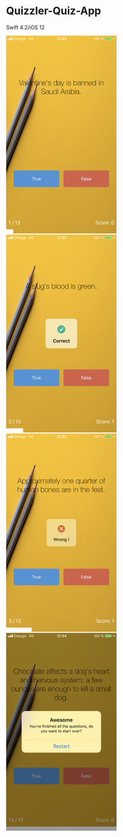 # Quizzler-Quiz-App
Swift 4.2/iOS 12

<img src="https://github.com/YassineDaoudi/Quizzler-Quiz-App/blob/master/IMG_0063.png" width="300"> <img src="https://github.com/YassineDaoudi/Quizzler-Quiz-App/blob/master/IMG_0064.png" width="300">
<img src="https://github.com/YassineDaoudi/Quizzler-Quiz-App/blob/master/IMG_0065.png" width="300">
<img src="https://github.com/YassineDaoudi/Quizzler-Quiz-App/blob/master/IMG_0066.png" width="300">
